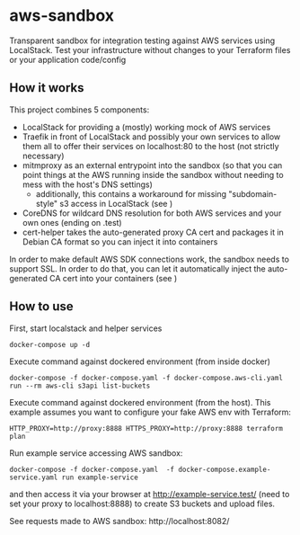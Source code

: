 # aws-sandbox
Transparent sandbox for integration testing against AWS services using LocalStack. Test your infrastructure without changes to your Terraform files or your application code/config

## How it works
This project combines 5 components:
- LocalStack for providing a (mostly) working mock of AWS services
- Traefik in front of LocalStack and possibly your own services to allow them all to offer their services on localhost:80 to the host (not strictly necessary)
- mitmproxy as an external entrypoint into the sandbox (so that you can point things at the AWS running inside the sandbox without needing to mess with the host's DNS settings)
  - additionally, this contains a workaround for missing "subdomain-style" s3 access in LocalStack (see [](s3-url-hack.py))
- CoreDNS for wildcard DNS resolution for both AWS services and your own ones (ending on .test)
- cert-helper takes the auto-generated proxy CA cert and packages it in Debian CA format so you can inject it into containers

In order to make default AWS SDK connections work, the sandbox needs to support SSL. In order to do that, you can let it automatically inject the auto-generated CA cert into your containers (see [](docker-compose.example-service.yaml))

## How to use
First, start localstack and helper services
```
docker-compose up -d
```

Execute command against dockered environment (from inside docker)
```
docker-compose -f docker-compose.yaml -f docker-compose.aws-cli.yaml run --rm aws-cli s3api list-buckets
```

Execute command against dockered environment (from the host). This example assumes you want to configure your fake AWS env with Terraform:
```
HTTP_PROXY=http://proxy:8888 HTTPS_PROXY=http://proxy:8888 terraform plan
```

Run example service accessing AWS sandbox:
```
docker-compose -f docker-compose.yaml  -f docker-compose.example-service.yaml run example-service
```
and then access it via your browser at http://example-service.test/ (need to set your proxy to localhost:8888) to create S3 buckets and upload files.


See requests made to AWS sandbox: http://localhost:8082/